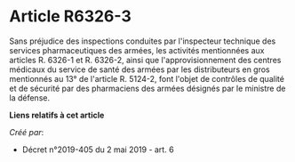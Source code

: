 # Article R6326-3

Sans préjudice des inspections conduites par l'inspecteur technique des services pharmaceutiques des armées, les activités
mentionnées aux articles R. 6326-1 et R. 6326-2, ainsi que l'approvisionnement des centres médicaux du service de santé des
armées par les distributeurs en gros mentionnés au 13° de l'article R. 5124-2, font l'objet de contrôles de qualité et de
sécurité par des pharmaciens des armées désignés par le ministre de la défense.

**Liens relatifs à cet article**

_Créé par_:

  - Décret n°2019-405 du 2 mai 2019 - art. 6
